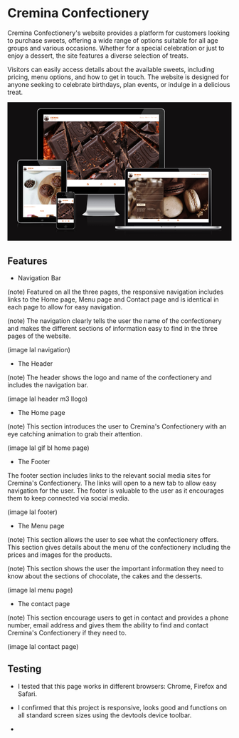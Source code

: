 # Cremina Confectionery
Cremina Confectionery's website provides a platform for customers looking to purchase sweets, offering a wide range of options suitable for all age groups and various occasions. Whether for a special celebration or just to enjoy a dessert, the site features a diverse selection of treats.

Visitors can easily access details about the available sweets, including pricing, menu options, and how to get in touch. The website is designed for anyone seeking to celebrate birthdays, plan events, or indulge in a delicious treat.

![Screenshot of the responsive page](/images/Screenshot.png)

## Features

- Navigation Bar

(note) Featured on all the three pages, the responsive navigation includes links to the Home page, Menu page and Contact page and is identical in each page to allow for easy navigation.  

(note) The navigation clearly tells the user the name of the confectionery and makes the different sections of information easy to find in the three pages of the website.

(image lal navigation)

- The Header 

(note) The header shows the logo and name of the confectionery and includes the navigation bar.

(image lal header m3 llogo)

- The Home page

(note) This section introduces the user to Cremina's Confectionery with an eye catching animation to grab their attention.

(image lal gif bl home page)

- The Footer

The footer section includes links to the relevant social media sites for Cremina's Confectionery. The links will open to a new tab to allow easy navigation for the user.
The footer is valuable to the user as it encourages them to keep connected via social media.

(image lal footer)

- The Menu page

(note) This section allows the user to see what the confectionery offers. This section gives details about the menu of the confectionery including the prices and images for the products. 

(note) This section shows the user the important information they need to know about the sections of chocolate, the cakes and the desserts.

(image lal menu page)

- The contact page 

(note) This section encourage users to get in contact and provides a phone number, email address and gives them the ability to find and contact Cremina's Confectionery if they need to.

(image lal contact page)

## Testing 

- I tested that this page works in different browsers: Chrome, Firefox and Safari.

- I confirmed that this project is responsive, looks good and functions on all standard screen sizes using the devtools device toolbar.

- 








 



